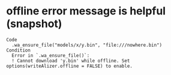 # offline error message is helpful (snapshot)

    Code
      .wa_ensure_file("models/x/y.bin", "file:///nowhere.bin")
    Condition
      Error in `.wa_ensure_file()`:
      ! Cannot download 'y.bin' while offline. Set options(writeAlizer.offline = FALSE) to enable.

